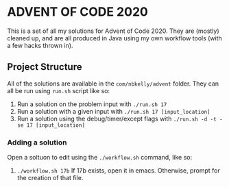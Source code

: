 # ADVENT OF CODE 2020
This is a set of all my solutions for Advent of Code 2020. They are (mostly) cleaned up, and are all produced in Java using my own workflow tools (with a few hacks thrown in).

## Project Structure
All of the solutions are available in the ```com/nbkelly/advent``` folder. They can all be run using ```run.sh``` script like so:

1. Run a solution on the problem input with ```./run.sh 17```
2. Run a solution with a given input with ```./run.sh 17 [input_location]```
3. Run a solution using the debug/timer/except flags with ```./run.sh -d -t -se 17 [input_location]```

### Adding a solution
Open a soltuon to edit using the ```./workflow.sh``` command, like so:

1. ```./workflow.sh 17b``` If 17b exists, open it in emacs. Otherwise, prompt for the creation of that file.


